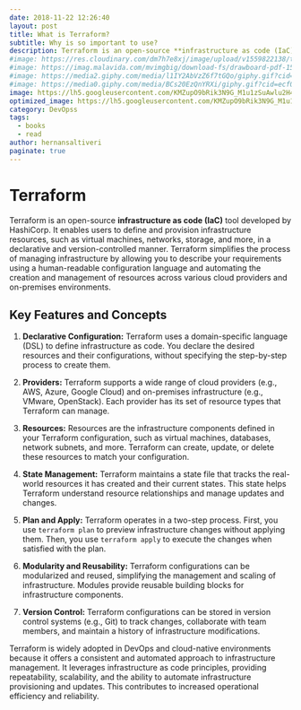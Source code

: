 ```yaml
---
date: 2018-11-22 12:26:40
layout: post
title: What is Terraform?
subtitle: Why is so important to use?
description: Terraform is an open-source **infrastructure as code (IaC)** tool developed by HashiCorp. 
#image: https://res.cloudinary.com/dm7h7e8xj/image/upload/v1559822138/theme9_v273a9.jpg
#image: https://imag.malavida.com/mvimgbig/download-fs/drawboard-pdf-15322-5.jpg
#image: https://media2.giphy.com/media/l1IY2AbVzZ6f7tGQo/giphy.gif?cid=ecf05e47c46f4c993306fa86540461d15f358257b387d43f&rid=giphy.gif
#image: https://media0.giphy.com/media/BCs20EzQnYRXi/giphy.gif?cid=ecf05e47f232b1b79d83818de57145545e1c0893e38473eb&rid=giphy.gif
image: https://lh5.googleusercontent.com/KMZupO9bRik3N9G_M1u1zSuAwlu2H41gm8oh3fixa6QSMUCTQRFlO41KzYRzrxtqjRjqKsNPyalUiLQ-1Caj0KEE4FUt8v_kFhHkvGOUBQvi4cji29htbCjNPW0M0p_UokAtjwGe
optimized_image: https://lh5.googleusercontent.com/KMZupO9bRik3N9G_M1u1zSuAwlu2H41gm8oh3fixa6QSMUCTQRFlO41KzYRzrxtqjRjqKsNPyalUiLQ-1Caj0KEE4FUt8v_kFhHkvGOUBQvi4cji29htbCjNPW0M0p_UokAtjwGe
category: DevOpss
tags:
  - books
  - read
author: hernansaltiveri
paginate: true
---
```


# Terraform

Terraform is an open-source **infrastructure as code (IaC)** tool developed by HashiCorp. It enables users to define and provision infrastructure resources, such as virtual machines, networks, storage, and more, in a declarative and version-controlled manner. Terraform simplifies the process of managing infrastructure by allowing you to describe your requirements using a human-readable configuration language and automating the creation and management of resources across various cloud providers and on-premises environments.

## Key Features and Concepts

1. **Declarative Configuration:** Terraform uses a domain-specific language (DSL) to define infrastructure as code. You declare the desired resources and their configurations, without specifying the step-by-step process to create them.

2. **Providers:** Terraform supports a wide range of cloud providers (e.g., AWS, Azure, Google Cloud) and on-premises infrastructure (e.g., VMware, OpenStack). Each provider has its set of resource types that Terraform can manage.

3. **Resources:** Resources are the infrastructure components defined in your Terraform configuration, such as virtual machines, databases, network subnets, and more. Terraform can create, update, or delete these resources to match your configuration.

4. **State Management:** Terraform maintains a state file that tracks the real-world resources it has created and their current states. This state helps Terraform understand resource relationships and manage updates and changes.

5. **Plan and Apply:** Terraform operates in a two-step process. First, you use `terraform plan` to preview infrastructure changes without applying them. Then, you use `terraform apply` to execute the changes when satisfied with the plan.

6. **Modularity and Reusability:** Terraform configurations can be modularized and reused, simplifying the management and scaling of infrastructure. Modules provide reusable building blocks for infrastructure components.

7. **Version Control:** Terraform configurations can be stored in version control systems (e.g., Git) to track changes, collaborate with team members, and maintain a history of infrastructure modifications.

Terraform is widely adopted in DevOps and cloud-native environments because it offers a consistent and automated approach to infrastructure management. It leverages infrastructure as code principles, providing repeatability, scalability, and the ability to automate infrastructure provisioning and updates. This contributes to increased operational efficiency and reliability.
